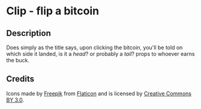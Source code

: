 # Clip - flip a bitcoin

## Description

Does simply as the title says, upon clicking the bitcoin, you'll be told on which side it landed, is it a *head*? or probably a *tail*? props to whoever earns the buck.


## Credits

Icons made by [Freepik](https://www.freepik.com/) from [Flaticon](https://www.flaticon.com/) and is licensed by [Creative Commons BY 3.0](http://creativecommons.org/licenses/by/3.0/).
